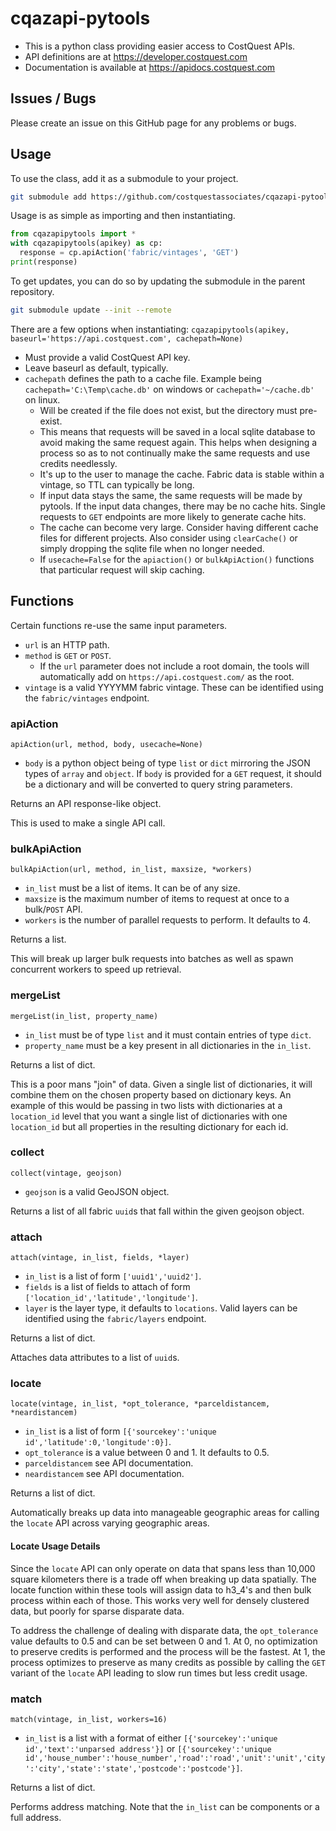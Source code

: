 # cqazapi-pytools

* This is a python class providing easier access to CostQuest APIs.
* API definitions are at https://developer.costquest.com
* Documentation is available at https://apidocs.costquest.com

## Issues / Bugs

Please create an issue on this GitHub page for any problems or bugs.



## Usage

To use the class, add it as a submodule to your project.
```bash
git submodule add https://github.com/costquestassociates/cqazapi-pytools cqazapipytools
```

Usage is as simple as importing and then instantiating.
```python
from cqazapipytools import *
with cqazapipytools(apikey) as cp:
  response = cp.apiAction('fabric/vintages', 'GET')
print(response)
```

To get updates, you can do so by updating the submodule in the parent repository.
```bash
git submodule update --init --remote
```

There are a few options when instantiating:
`cqazapipytools(apikey, baseurl='https://api.costquest.com', cachepath=None)`
* Must provide a valid CostQuest API key.
* Leave baseurl as default, typically.
* `cachepath` defines the path to a cache file. Example being `cachepath='C:\Temp\cache.db'` on windows or `cachepath='~/cache.db'` on linux.
  * Will be created if the file does not exist, but the directory must pre-exist.
  * This means that requests will be saved in a local sqlite database to avoid making the same request again. This helps when designing a process so as to not continually make the same requests and use credits needlessly.
  * It's up to the user to manage the cache. Fabric data is stable within a vintage, so TTL can typically be long.
  * If input data stays the same, the same requests will be made by pytools. If the input data changes, there may be no cache hits. Single requests to `GET` endpoints are more likely to generate cache hits.
  * The cache can become very large. Consider having different cache files for different projects. Also consider using `clearCache()` or simply dropping the sqlite file when no longer needed.
  * If `usecache=False` for the `apiaction()` or `bulkApiAction()` functions that particular request will skip caching.



## Functions

Certain functions re-use the same input parameters.
* `url` is an HTTP path.
* `method` is `GET` or `POST`.
  * If the `url` parameter does not include a root domain, the tools will automatically add on `https://api.costquest.com/` as the root.
* `vintage` is a valid YYYYMM fabric vintage. These can be identified using the `fabric/vintages` endpoint.



### apiAction

`apiAction(url, method, body, usecache=None)`
* `body` is a python object being of type `list` or `dict` mirroring the JSON types of `array` and `object`. If `body` is provided for a `GET` request, it should be a dictionary and will be converted to query string parameters.

Returns an API response-like object.

This is used to make a single API call.



### bulkApiAction

`bulkApiAction(url, method, in_list, maxsize, *workers)`
* `in_list` must be a list of items. It can be of any size.
* `maxsize` is the maximum number of items to request at once to a bulk/`POST` API.
* `workers` is the number of parallel requests to perform. It defaults to 4.

Returns a list.

This will break up larger bulk requests into batches as well as spawn concurrent workers to speed up retrieval.



### mergeList

`mergeList(in_list, property_name)`
* `in_list` must be of type `list` and it must contain entries of type `dict`.
* `property_name` must be a key present in all dictionaries in the `in_list`.

Returns a list of dict.

This is a poor mans "join" of data. Given a single list of dictionaries, it will combine them on the chosen property based on dictionary keys. An example of this would be passing in two lists with dictionaries at a `location_id` level that you want a single list of dictionaries with one `location_id` but all properties in the resulting dictionary for each id.



### collect

`collect(vintage, geojson)`
* `geojson` is a valid GeoJSON object.

Returns a list of all fabric `uuid`s that fall within the given geojson object.



### attach

`attach(vintage, in_list, fields, *layer)`
* `in_list` is a list of form `['uuid1','uuid2']`.
* `fields` is a list of fields to attach of form `['location_id','latitude','longitude']`.
* `layer` is the layer type, it defaults to `locations`. Valid layers can be identified using the `fabric/layers` endpoint.

Returns a list of dict.

Attaches data attributes to a list of `uuid`s.



### locate

`locate(vintage, in_list, *opt_tolerance, *parceldistancem, *neardistancem)`
* `in_list` is a list of form `[{'sourcekey':'unique id','latitude':0,'longitude':0}]`.
* `opt_tolerance` is a value between 0 and 1. It defaults to 0.5.
* `parceldistancem` see API documentation.
* `neardistancem` see API documentation.

Returns a list of dict.

Automatically breaks up data into manageable geographic areas for calling the `locate` API across varying geographic areas.

#### Locate Usage Details
Since the `locate` API can only operate on data that spans less than 10,000 square kilometers there is a trade off when breaking up data spatially. The locate function within these tools will assign data to h3_4's and then bulk process within each of those. This works very well for densely clustered data, but poorly for sparse disparate data.

To address the challenge of dealing with disparate data, the `opt_tolerance` value defaults to 0.5 and can be set between 0 and 1. At 0, no optimization to preserve credits is performed and the process will be the fastest. At 1, the process optimizes to preserve as many credits as possible by calling the `GET` variant of the `locate` API leading to slow run times but less credit usage.



### match

`match(vintage, in_list, workers=16)`
* `in_list` is a list with a format of either `[{'sourcekey':'unique id','text':'unparsed address'}]` or `[{'sourcekey':'unique id','house_number':'house_number','road':'road','unit':'unit','city':'city','state':'state','postcode':'postcode'}]`.

Returns a list of dict.

Performs address matching. Note that the `in_list` can be components or a full address.